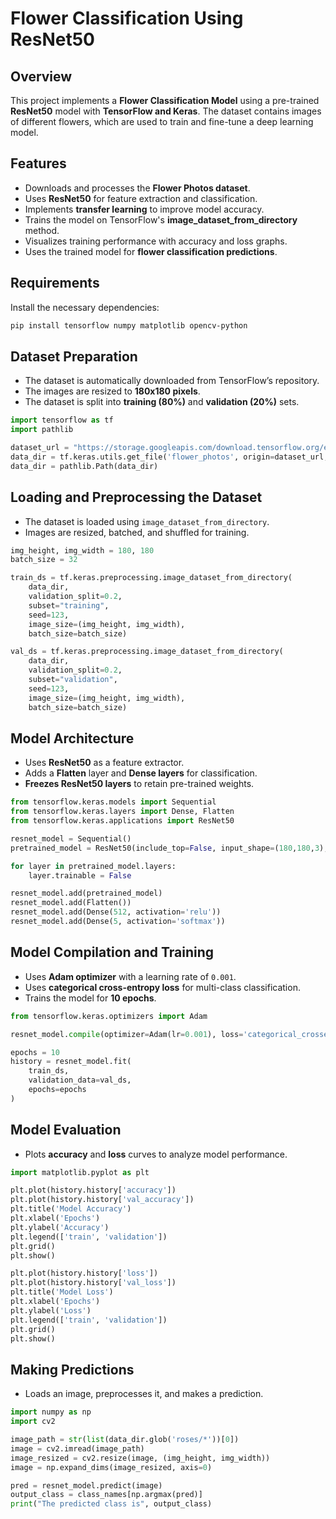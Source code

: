 # Flower Classification Using ResNet50

## Overview
This project implements a **Flower Classification Model** using a pre-trained **ResNet50** model with **TensorFlow and Keras**. The dataset contains images of different flowers, which are used to train and fine-tune a deep learning model.

## Features
- Downloads and processes the **Flower Photos dataset**.
- Uses **ResNet50** for feature extraction and classification.
- Implements **transfer learning** to improve model accuracy.
- Trains the model on TensorFlow's **image_dataset_from_directory** method.
- Visualizes training performance with accuracy and loss graphs.
- Uses the trained model for **flower classification predictions**.

## Requirements
Install the necessary dependencies:
```bash
pip install tensorflow numpy matplotlib opencv-python
```

## Dataset Preparation
- The dataset is automatically downloaded from TensorFlow’s repository.
- The images are resized to **180x180 pixels**.
- The dataset is split into **training (80%)** and **validation (20%)** sets.

```python
import tensorflow as tf
import pathlib

dataset_url = "https://storage.googleapis.com/download.tensorflow.org/example_images/flower_photos.tgz"
data_dir = tf.keras.utils.get_file('flower_photos', origin=dataset_url, untar=True)
data_dir = pathlib.Path(data_dir)
```

## Loading and Preprocessing the Dataset
- The dataset is loaded using `image_dataset_from_directory`.
- Images are resized, batched, and shuffled for training.

```python
img_height, img_width = 180, 180
batch_size = 32

train_ds = tf.keras.preprocessing.image_dataset_from_directory(
    data_dir,
    validation_split=0.2,
    subset="training",
    seed=123,
    image_size=(img_height, img_width),
    batch_size=batch_size)

val_ds = tf.keras.preprocessing.image_dataset_from_directory(
    data_dir,
    validation_split=0.2,
    subset="validation",
    seed=123,
    image_size=(img_height, img_width),
    batch_size=batch_size)
```

## Model Architecture
- Uses **ResNet50** as a feature extractor.
- Adds a **Flatten** layer and **Dense layers** for classification.
- **Freezes ResNet50 layers** to retain pre-trained weights.

```python
from tensorflow.keras.models import Sequential
from tensorflow.keras.layers import Dense, Flatten
from tensorflow.keras.applications import ResNet50

resnet_model = Sequential()
pretrained_model = ResNet50(include_top=False, input_shape=(180,180,3), pooling='avg', weights='imagenet')

for layer in pretrained_model.layers:
    layer.trainable = False

resnet_model.add(pretrained_model)
resnet_model.add(Flatten())
resnet_model.add(Dense(512, activation='relu'))
resnet_model.add(Dense(5, activation='softmax'))
```

## Model Compilation and Training
- Uses **Adam optimizer** with a learning rate of `0.001`.
- Uses **categorical cross-entropy loss** for multi-class classification.
- Trains the model for **10 epochs**.

```python
from tensorflow.keras.optimizers import Adam

resnet_model.compile(optimizer=Adam(lr=0.001), loss='categorical_crossentropy', metrics=['accuracy'])

epochs = 10
history = resnet_model.fit(
    train_ds,
    validation_data=val_ds,
    epochs=epochs
)
```

## Model Evaluation
- Plots **accuracy** and **loss** curves to analyze model performance.

```python
import matplotlib.pyplot as plt

plt.plot(history.history['accuracy'])
plt.plot(history.history['val_accuracy'])
plt.title('Model Accuracy')
plt.xlabel('Epochs')
plt.ylabel('Accuracy')
plt.legend(['train', 'validation'])
plt.grid()
plt.show()

plt.plot(history.history['loss'])
plt.plot(history.history['val_loss'])
plt.title('Model Loss')
plt.xlabel('Epochs')
plt.ylabel('Loss')
plt.legend(['train', 'validation'])
plt.grid()
plt.show()
```

## Making Predictions
- Loads an image, preprocesses it, and makes a prediction.

```python
import numpy as np
import cv2

image_path = str(list(data_dir.glob('roses/*'))[0])
image = cv2.imread(image_path)
image_resized = cv2.resize(image, (img_height, img_width))
image = np.expand_dims(image_resized, axis=0)

pred = resnet_model.predict(image)
output_class = class_names[np.argmax(pred)]
print("The predicted class is", output_class)
```


